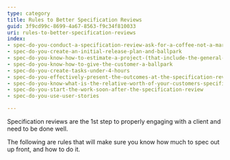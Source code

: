 ```yaml
---
type: category
title: Rules to Better Specification Reviews
guid: 3f9cd99c-8699-4a67-8563-f9c34f810033
uri: rules-to-better-specification-reviews
index:
- spec-do-you-conduct-a-specification-review-ask-for-a-coffee-not-a-marriage
- spec-do-you-create-an-initial-release-plan-and-ballpark
- spec-do-you-know-how-to-estimate-a-project-(that-include-the-general-project-costs)
- spec-do-you-know-how-to-give-the-customer-a-ballpark
- spec-do-you-create-tasks-under-4-hours
- spec-do-you-effectively-present-the-outcomes-at-the-specification-review-presentation
- spec-do-you-know-what-is-the-relative-worth-of-your-customers-specifications-(there-are-5-levels)
- spec-do-you-start-the-work-soon-after-the-specification-review
- spec-do-you-use-user-stories

---
```

Specification reviews are the 1st step to properly engaging with a client and need to be done well.

The following are rules that will make sure you know how much to spec out up front, and how to do it.

